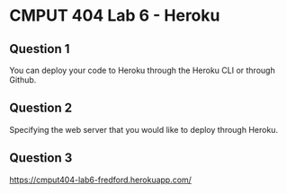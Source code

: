 # CMPUT 404 Lab 6 - Heroku

## Question 1

You can deploy your code to Heroku through the Heroku CLI or through Github.

## Question 2

Specifying the web server that you would like to deploy through Heroku.

## Question 3

https://cmput404-lab6-fredford.herokuapp.com/
